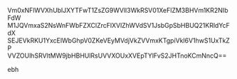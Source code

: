 Vm0xNFlWVXhUblJXYTFwT1ZsZG9WVll3WkRSV01XeFlZM3BHVm1KR2NIbFdW
M1JQVmxaS2NsWnFWbFZXClZrcFlXVlZhWVdSV1JsbGpSbHBUQ21KRldYcFdX
SEJEVkRKU1YxcElWbGhpV0ZKeVEyMVdjVkZVVmxKTgpiVkl6V1hwS1UxTkZP
VVZOUlhSRVltMW9jbHBHUlRsUVVXOUxXVEpTYlFvS2JHTnoKCmNncQ==

ebh